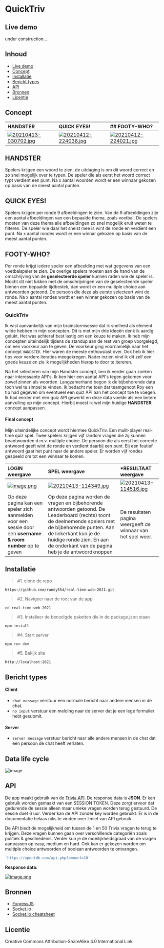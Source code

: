 # QuickTriv

## Live demo
under construction...

## Inhoud

* [Live demo](#live-demo)
* [Concept](#concept)
* [Installatie](#installatie)
* [Bericht types](#bericht-types)
* [API](#API)
* [Bronnen](#bronnen)
* [Licentie](#licentie)


## Concept

| **HANDSTER** | **QUICK EYES!** | ## FOOTY-WHO? |
| :--- | :--- | :--- |
| [![20210413-030702.jpg](https://i.postimg.cc/Y0VL8Y4M/20210413-030702.jpg)](https://postimg.cc/sGY2gB9N) | [![20210412-224038.jpg](https://i.postimg.cc/dQSCqP5p/20210412-224038.jpg)](https://postimg.cc/dDr3BXPj) | [![20210412-224021.jpg](https://i.postimg.cc/7hbTgmZK/20210412-224021.jpg)](https://postimg.cc/sGdXzPSW)  |


##  HANDSTER

Spelers krijgen een woord te zien, de uitdaging is om dit woord correct en zo snel mogelijk over te typen. De speler die als eerst het  woord correct typt verdient een punt. Na x aantal woorden wordt er een winnaar gekozen op basis van de meest aantal punten.



## QUICK EYES!

Spelers krijgen per ronde 9 afbeeldingen te zien. Van de 9 afbeeldingen zijn een aantal afbeeldingen van een bepaalde thema, zoals voetbal. De spelers moeten van deze thema alle afbeeldingen zo snel mogelijk eruit weten te filteren. De speler wie daar het snelst mee is wint de ronde en verdient een punt. Na x aantal rondes wordt er een winnar gekozen op basis van de meest aantal punten.



## FOOTY-WHO?

Per ronde krijgt iedere speler een afbeelding met wat gegevens van een voetbalspeler te zien. De overige spelers moeten aan de hand van de omschrijving van de **geselecteerde speler** kunnen raden wie de speler is. Mocht dit niet lukken met de omschrijvingen van de geselecteerde speler binnen een bepaalde tijdbestek, dan wordt er een multiple choice aan antwoorden getoond. De persoon die deze als eerste selecteert wint de ronde. Na x aantal rondes wordt er een winnar gekozen op basis van de meest aantal punten.


### QuickTriv

Ik wist aanvankelijk van mijn brainstormsessie dat ik snelheid als element wilde hebben in mijn concepten. Dit is met mijn drie ideeën denk ik aardig gelukt. Het was achteraf best lastig om een keuze te maken. Ik heb mijn concepten uiteindelijk tijdens de standup aan de rest van groep voorgelegd, om een voorkeur aan te geven. De voorkeur ging voornamelijk naar het concept `HANDSTER`. Hier waren de meeste enthousiast over. Ook heb ik hier tips voor verdere iteraties meegekregen. Nader inzien vind ik dit zelf een goede keuze en zie ik mogelijkheden hierop te door te itereren. 

Na het selecteren van mijn Handster concept, ben ik verder gaan zoeken naar interessante API's. Ik ben hier een aantal API's tegen gekomen voor zowel zinnen als woorden. Langzamerhand begon ik de bijbehorende data toch wel te simpel te vinden. Ik bedacht me toen dat teamgenoot Roy een tip had gegeven om eventueel een quiz API aan het concept toe te voegen. Ik had eerder met een quiz API gewerkt en deze data voelde als een betere aanvulling op mijn concept. Hierbij moest ik wel mijn  huidige **HANDSTER** concept aanpassen. 


#### Final concept

Mijn uiteindelijke concept wordt hiermee QuickTriv. Een mulit-player real-time quiz spel. Twee spelers krijgen vijf random vragen die zij kunnen beantwoorden d.m.v. multiple choice. De persoon die als eerst het correcte antwoord geeft wint de ronde en verdient daarbij een punt. Bij een foutief antwoord gaat het punt naar de andere speler. Er worden vijf rondes gespeeld om tot een winnaar te komen.


| **LOGIN weergave** | **SPEL weergave** | ***RESULTAAT weergave** |
| :--- | :--- | :--- |
| [![image.png](https://i.postimg.cc/RF4YKKMY/image.png)](https://postimg.cc/Mc3t8cf0) | [![20210413-114349.jpg](https://i.postimg.cc/2yHJwM1L/20210413-114349.jpg)](https://postimg.cc/8f6tkyBT) | [![20210413-114516.jpg](https://i.postimg.cc/ydy2JkBP/20210413-114516.jpg)](https://postimg.cc/gXrgQcxX)  |
|Op deze pagina kan een speler zich aanmelden voor een sessie door een **username & room number** op te geven| Op deze pagina worden de vragen en bijbehorende antwoorden getoond. De Leaderboard (rechts) toont de deelnemende spelers met de bijbehorende punten. Aan de linkerkant kun je de huidige ronde zien. En aan de onderkant van de pagina heb je de antwoordknoppen | De resultaten pagina weergeeft de winnaar van het spel weer. |



## Installatie

 
> #1. clone de repo
    
    https://github.com/randy554/real-time-web-2021.git

> #2. Navigeer naar de root van de app 

    cd real-time-web-2021

> #3. Installeer de benodigde paketten die in de package.json staan
     
    npm install

> #4. Start server

    npm run dev

> #5. Bekijk site

    http://localhost:2021


## Bericht types

#### Client
* `chat message` verstuur een normale bericht naar andere mensen in de chat.
* `no input` verstuur een melding naar de server dat je een lege formulier hebt gesubmit.

#### Server
* `server message` verstuur bericht naar alle andere mensen in de chat dat een persoon de chat heeft verlaten. 


## Data life cycle

![image](https://user-images.githubusercontent.com/57792277/114358413-2f2db100-9b73-11eb-9b6d-45ba85d21cf0.png)

## API

De app maakt gebruik van de [Trivia API](https://opentdb.com/api_config.php). De response data is <strong>JSON</strong>. Er kan gebruik worden gemaakt van een SESSION TOKEN. Deze zorgt ervoor dat gedurende de sessie alleen maar unieke vragen worden terug gestuurd. De sessie doet 6 uur. Verder kan de API zonder key worden gebruikt. Er is in de documentatie helaas niks te
vinden over limiet van API gebruik.

De API biedt de mogelijkheid om tussen de 1 en 50 Trivia vragen te terug te krijgen. Deze vragen kunnen gaan over verschillende categoriën zoals politiek & geschiedenis. Verder kun je de moeilijkheidsgraad van de vragen aanpassen op easy, medium en hard. Ook kan er gekozen worden om multiple choice antwoorden of boolean antwoorden te ontvangen.

```javascript
`https://opentdb.com/api.php?amount=10`
```

**Response data:**

[![image.png](https://i.postimg.cc/Hx3YmmYP/image.png)](https://postimg.cc/gXXFyf6v)





## Bronnen

 * [ExpressJS](https://expressjs.com/)
 * [Socket.io](https://socket.io/get-started/chat/)
 * [Socket.io cheatsheet](https://socket.io/docs/emit-cheatsheet/)



## Licentie

Creative Commons Attribution-ShareAlike 4.0 International Link
